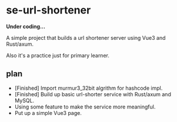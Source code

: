# se-url-shortener

**Under coding...**

A simple project that builds a url shortener server using Vue3 and Rust/axum.

Also it's a practice just for primary learner.

## plan
- [Finished] Import murmur3_32bit algrithm for hashcode impl. 
- [Finished] Build up basic url-shorter service with Rust/axum and MySQL.
- Using some feature to make the service more meaningful.
- Put up a simple Vue3 page.
